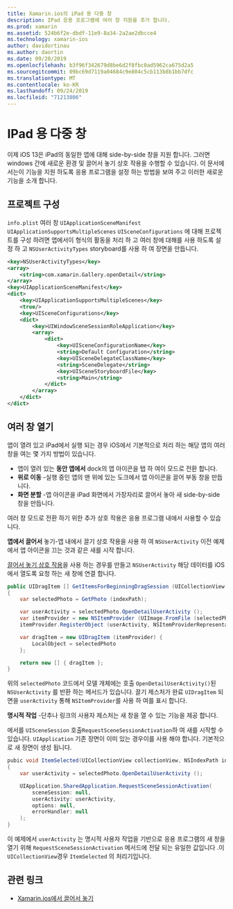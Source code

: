 ```yaml
---
title: Xamarin.ios의 iPad 용 다중 창
description: IPad 응용 프로그램에 여러 창 지원을 추가 합니다.
ms.prod: xamarin
ms.assetid: 524b6f2e-dbdf-11e9-8a34-2a2ae2dbcce4
ms.technology: xamarin-ios
author: davidortinau
ms.author: daortin
ms.date: 09/20/2019
ms.openlocfilehash: b3f96f342679d8be6d2f8fbc0ad5962ca675d2a5
ms.sourcegitcommit: 09bc69d7119a04684c9e804c5cb113b8b1bb7dfc
ms.translationtype: MT
ms.contentlocale: ko-KR
ms.lasthandoff: 09/24/2019
ms.locfileid: "71213806"
---
```

# <a name="multiple-windows-for-ipad"></a>IPad 용 다중 창

이제 iOS 13은 iPad의 동일한 앱에 대해 side-by-side 창을 지원 합니다. 그러면 windows 간에 새로운 환경 및 끌어서 놓기 상호 작용을 수행할 수 있습니다. 이 문서에서는이 기능을 지원 하도록 응용 프로그램을 설정 하는 방법을 보여 주고 이러한 새로운 기능을 소개 합니다. 

## <a name="project-configuration"></a>프로젝트 구성

`info.plist` 여러 창 `UIApplicationSceneManifest` `UIApplicationSupportsMultipleScenes` `UISceneConfigurations` 에 대해 프로젝트를 구성 하려면 앱에서이 형식의 활동을 처리 하 고 여러 창에 대해를 사용 하도록 설정 하 고 `NSUserActivityTypes` storyboard를 사용 하 여 장면을 만듭니다.

```xml
<key>NSUserActivityTypes</key>
<array>
    <string>com.xamarin.Gallery.openDetail</string>
</array>
<key>UIApplicationSceneManifest</key>
<dict>
    <key>UIApplicationSupportsMultipleScenes</key>
    <true/>
    <key>UISceneConfigurations</key>
    <dict>
        <key>UIWindowSceneSessionRoleApplication</key>
        <array>
            <dict>
                <key>UISceneConfigurationName</key>
                <string>Default Configuration</string>
                <key>UISceneDelegateClassName</key>
                <string>SceneDelegate</string>
                <key>UISceneStoryboardFile</key>
                <string>Main</string>
            </dict>
        </array>
    </dict>
</dict>
```

## <a name="opening-multiple-windows"></a>여러 창 열기

앱이 열려 있고 iPad에서 실행 되는 경우 iOS에서 기본적으로 처리 하는 해당 앱의 여러 창을 여는 몇 가지 방법이 있습니다.

- 앱이 열려 있는 **동안 앱에서** dock의 앱 아이콘을 탭 하 여이 모드로 전환 합니다.
- **위로 이동** -실행 중인 앱의 맨 위에 있는 도크에서 앱 아이콘을 끌어 부동 창을 만듭니다.
- **화면 분할** -앱 아이콘을 iPad 화면에서 가장자리로 끌어서 놓아 새 side-by-side 창을 만듭니다.

여러 창 모드로 전환 하기 위한 추가 상호 작용은 응용 프로그램 내에서 사용할 수 있습니다.

**앱에서 끌어서** 놓기-앱 내에서 끌기 상호 작용을 사용 하 여 `NSUserActivity` 이전 예제에서 앱 아이콘을 끄는 것과 같은 새를 시작 합니다.

[끌어서 놓기 상호 작용][0]을 사용 하는 경우를 만들고 `NSUserActivity` 해당 데이터를 iOS에서 열도록 요청 하는 새 창에 연결 합니다.

```csharp
public UIDragItem [] GetItemsForBeginningDragSession (UICollectionView collectionView, IUIDragSession session, NSIndexPath indexPath)
{
    var selectedPhoto = GetPhoto (indexPath);

    var userActivity = selectedPhoto.OpenDetailUserActivity ();
    var itemProvider = new NSItemProvider (UIImage.FromFile (selectedPhoto.Name));
    itemProvider.RegisterObject (userActivity, NSItemProviderRepresentationVisibility.All);

    var dragItem = new UIDragItem (itemProvider) {
        LocalObject = selectedPhoto
    };

    return new [] { dragItem };
}
```

위의 `selectedPhoto` 코드에서 모델 개체에는 호출 `OpenDetailUserActivity()`된 `NSUserActivity` 를 반환 하는 메서드가 있습니다. 끌기 제스처가 완료 `UIDragItem` 되 면을 `userActivity` 통해 `NSItemProvider`를 사용 하 여를 표시 합니다.

**명시적 작업** -단추나 링크의 사용자 제스처는 새 창을 열 수 있는 기능을 제공 합니다.

에서를 `UISceneSession` 호출`RequestSceneSessionActivation`하 여 새를 시작할 수 있습니다. `UIApplication` 기존 장면이 이미 있는 경우이를 사용 해야 합니다. 기본적으로 새 장면이 생성 됩니다.

```csharp
pubic void ItemSelected(UICollectionView collectionView, NSIndexPath indexPath)
{
    var userActivity = selectedPhoto.OpenDetailUserActivity ();

    UIApplication.SharedApplication.RequestSceneSessionActivation(
        sceneSession: null,
        userActivity: userActivity,
        options: null,
        errorHandler: null
    );
}
```

이 예제에서 `userActivity` 는 명시적 사용자 작업을 기반으로 응용 프로그램의 새 창을 열기 위해 `RequestSceneSessionActivation` 메서드에 전달 되는 유일한 값입니다 .이 `UICollectionView`경우 `ItemSelected` 의 처리기입니다.

## <a name="related-links"></a>관련 링크

- [Xamarin.ios에서 끌어서 놓기][0]

[0]: ~/ios/platform/introduction-to-ios11/drag-and-drop.md
